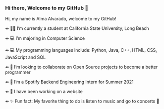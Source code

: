 ### Hi there, Welcome to my GitHub 👋

Hi, my name is Alma Alvarado, welcome to my GitHub!

⇴ 👩🏽‍ I’m currently a student at California State University, Long Beach

⇴ 💻 I’m majoring in Computer Science 

⇴ 💻 My programming languages include: Python, Java, C++, HTML, CSS, JavaScript and SQL 

⇴ 🐳 I’m looking to collaborate on Open Source projects to become a better programmer

⇴ 🧐 I’m a Spotify Backend Engineering Intern for Summer 2021

⇴ 💬 I have been working on a website

⇴ ✨ Fun fact: My favorite thing to do is listen to music and go to concerts 🎸

<!--
**almaavocado/almaavocado** is a ✨ _special_ ✨ repository because its `README.md` (this file) appears on your GitHub profile.
